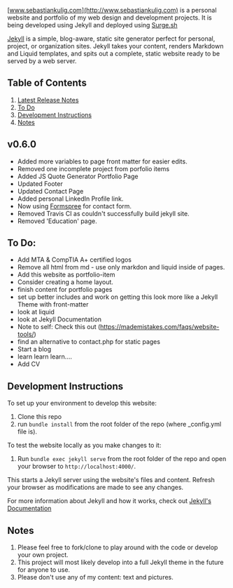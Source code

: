 [www.sebastiankulig.com](http://www.sebastiankulig.com) is a personal website and portfolio of my web design and development projects. It is being developed using Jekyll and deployed using [Surge.sh](www.surge.sh)

[Jekyll](https://jekyllrb.com/) is a simple, blog-aware, static site generator perfect for personal, project, or organization sites. Jekyll takes your content, renders Markdown and Liquid templates, and spits out a complete, static website ready to be served by a web server. 

## Table of Contents

1. [Latest Release Notes](#v060)
2. [To Do](#to-do)
3. [Development Instructions](#development-instructions)
4. [Notes](#notes)

## v0.6.0
* Added more variables to page front matter for easier edits.
* Removed one incomplete project from porfolio items
* Added JS Quote Generator Portfolio Page
* Updated Footer
* Updated Contact Page
* Added personal LinkedIn Profile link.
* Now using [Formspree](www.formspree.io) for contact form.
* Removed Travis CI as couldn't successfully build jekyll site.
* Removed 'Education' page.

## To Do:
* Add MTA & CompTIA A+ certified logos
* Remove all html from md - use only markdon and liquid inside of pages.
* Add this website as portfolio-item
* Consider creating a home layout.
* finish content for portfolio pages
* set up better includes and work on getting this look more like a Jekyll Theme with front-matter
* look at liquid
* look at Jekyll Documentation
* Note to self: Check this out (https://mademistakes.com/faqs/website-tools/)
* find an alternative to contact.php for static pages
* Start a blog
* learn learn learn....
* Add CV

## Development Instructions

To set up your environment to develop this website:
1. Clone this repo
2. run `bundle install` from the root folder of the repo (where _config.yml file is).

To test the website locally as you make changes to it:
1. Run `bundle exec jekyll serve` from the root folder of the repo and open your browser to `http://localhost:4000/`. 

This starts a Jekyll server using the website's files and content. Refresh your browser as modifications are made to see any changes.

For more information about Jekyll and how it works, check out [Jekyll's Documentation](https://jekyllrb.com/)

## Notes
1. Please feel free to fork/clone to play around with the code or develop your own project.
2. This project will most likely develop into a full Jekyll theme in the future for anyone to use.
3. Please don't use any of my content: text and pictures.
